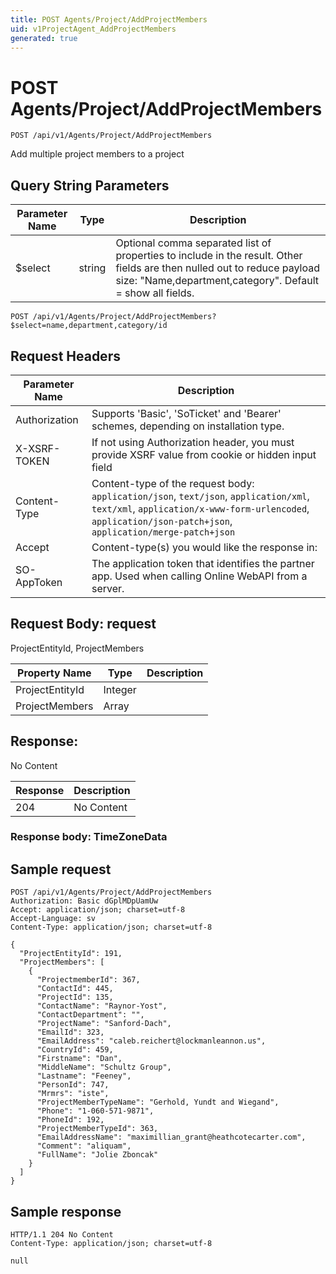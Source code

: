 ```yaml
---
title: POST Agents/Project/AddProjectMembers
uid: v1ProjectAgent_AddProjectMembers
generated: true
---
```


# POST Agents/Project/AddProjectMembers

```http
POST /api/v1/Agents/Project/AddProjectMembers
```

Add multiple project members to a project







## Query String Parameters

| Parameter Name | Type |  Description |
|----------------|------|--------------|
| $select | string |  Optional comma separated list of properties to include in the result. Other fields are then nulled out to reduce payload size: "Name,department,category". Default = show all fields. |

```http
POST /api/v1/Agents/Project/AddProjectMembers?$select=name,department,category/id
```


## Request Headers

| Parameter Name | Description |
|----------------|-------------|
| Authorization  | Supports 'Basic', 'SoTicket' and 'Bearer' schemes, depending on installation type. |
| X-XSRF-TOKEN   | If not using Authorization header, you must provide XSRF value from cookie or hidden input field |
| Content-Type | Content-type of the request body: `application/json`, `text/json`, `application/xml`, `text/xml`, `application/x-www-form-urlencoded`, `application/json-patch+json`, `application/merge-patch+json` |
| Accept         | Content-type(s) you would like the response in:  |
| SO-AppToken | The application token that identifies the partner app. Used when calling Online WebAPI from a server. |

## Request Body: request 

ProjectEntityId, ProjectMembers 

| Property Name | Type |  Description |
|----------------|------|--------------|
| ProjectEntityId | Integer |  |
| ProjectMembers | Array |  |

## Response:

No Content

| Response | Description |
|----------------|-------------|
| 204 | No Content |

### Response body: TimeZoneData


## Sample request

```http!
POST /api/v1/Agents/Project/AddProjectMembers
Authorization: Basic dGplMDpUamUw
Accept: application/json; charset=utf-8
Accept-Language: sv
Content-Type: application/json; charset=utf-8

{
  "ProjectEntityId": 191,
  "ProjectMembers": [
    {
      "ProjectmemberId": 367,
      "ContactId": 445,
      "ProjectId": 135,
      "ContactName": "Raynor-Yost",
      "ContactDepartment": "",
      "ProjectName": "Sanford-Dach",
      "EmailId": 323,
      "EmailAddress": "caleb.reichert@lockmanleannon.us",
      "CountryId": 459,
      "Firstname": "Dan",
      "MiddleName": "Schultz Group",
      "Lastname": "Feeney",
      "PersonId": 747,
      "Mrmrs": "iste",
      "ProjectMemberTypeName": "Gerhold, Yundt and Wiegand",
      "Phone": "1-060-571-9871",
      "PhoneId": 192,
      "ProjectMemberTypeId": 363,
      "EmailAddressName": "maximillian_grant@heathcotecarter.com",
      "Comment": "aliquam",
      "FullName": "Jolie Zboncak"
    }
  ]
}
```

## Sample response

```http_
HTTP/1.1 204 No Content
Content-Type: application/json; charset=utf-8

null
```